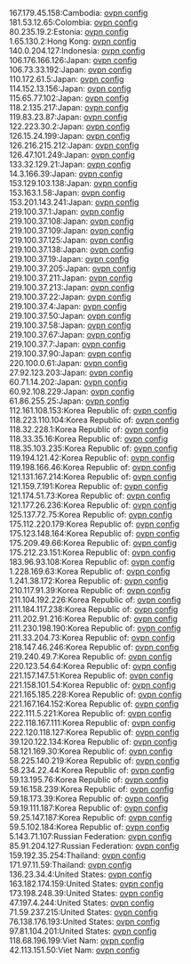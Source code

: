 167.179.45.158:Cambodia: [ovpn config](vpn/167_179_45_158.ovpn)  
181.53.12.65:Colombia: [ovpn config](vpn/181_53_12_65.ovpn)  
80.235.19.2:Estonia: [ovpn config](vpn/80_235_19_2.ovpn)  
1.65.130.2:Hong Kong: [ovpn config](vpn/1_65_130_2.ovpn)  
140.0.204.127:Indonesia: [ovpn config](vpn/140_0_204_127.ovpn)  
106.176.166.126:Japan: [ovpn config](vpn/106_176_166_126.ovpn)  
106.73.33.192:Japan: [ovpn config](vpn/106_73_33_192.ovpn)  
110.172.61.5:Japan: [ovpn config](vpn/110_172_61_5.ovpn)  
114.152.13.156:Japan: [ovpn config](vpn/114_152_13_156.ovpn)  
115.65.77.102:Japan: [ovpn config](vpn/115_65_77_102.ovpn)  
118.2.135.217:Japan: [ovpn config](vpn/118_2_135_217.ovpn)  
119.83.23.87:Japan: [ovpn config](vpn/119_83_23_87.ovpn)  
122.223.30.2:Japan: [ovpn config](vpn/122_223_30_2.ovpn)  
126.15.24.199:Japan: [ovpn config](vpn/126_15_24_199.ovpn)  
126.216.215.212:Japan: [ovpn config](vpn/126_216_215_212.ovpn)  
126.47.101.249:Japan: [ovpn config](vpn/126_47_101_249.ovpn)  
133.32.129.21:Japan: [ovpn config](vpn/133_32_129_21.ovpn)  
14.3.166.39:Japan: [ovpn config](vpn/14_3_166_39.ovpn)  
153.129.103.138:Japan: [ovpn config](vpn/153_129_103_138.ovpn)  
153.163.1.58:Japan: [ovpn config](vpn/153_163_1_58.ovpn)  
153.201.143.241:Japan: [ovpn config](vpn/153_201_143_241.ovpn)  
219.100.37.1:Japan: [ovpn config](vpn/219_100_37_1.ovpn)  
219.100.37.108:Japan: [ovpn config](vpn/219_100_37_108.ovpn)  
219.100.37.109:Japan: [ovpn config](vpn/219_100_37_109.ovpn)  
219.100.37.125:Japan: [ovpn config](vpn/219_100_37_125.ovpn)  
219.100.37.138:Japan: [ovpn config](vpn/219_100_37_138.ovpn)  
219.100.37.19:Japan: [ovpn config](vpn/219_100_37_19.ovpn)  
219.100.37.205:Japan: [ovpn config](vpn/219_100_37_205.ovpn)  
219.100.37.211:Japan: [ovpn config](vpn/219_100_37_211.ovpn)  
219.100.37.213:Japan: [ovpn config](vpn/219_100_37_213.ovpn)  
219.100.37.22:Japan: [ovpn config](vpn/219_100_37_22.ovpn)  
219.100.37.4:Japan: [ovpn config](vpn/219_100_37_4.ovpn)  
219.100.37.50:Japan: [ovpn config](vpn/219_100_37_50.ovpn)  
219.100.37.58:Japan: [ovpn config](vpn/219_100_37_58.ovpn)  
219.100.37.67:Japan: [ovpn config](vpn/219_100_37_67.ovpn)  
219.100.37.7:Japan: [ovpn config](vpn/219_100_37_7.ovpn)  
219.100.37.90:Japan: [ovpn config](vpn/219_100_37_90.ovpn)  
220.100.0.61:Japan: [ovpn config](vpn/220_100_0_61.ovpn)  
27.92.123.203:Japan: [ovpn config](vpn/27_92_123_203.ovpn)  
60.71.14.202:Japan: [ovpn config](vpn/60_71_14_202.ovpn)  
60.92.108.229:Japan: [ovpn config](vpn/60_92_108_229.ovpn)  
61.86.255.25:Japan: [ovpn config](vpn/61_86_255_25.ovpn)  
112.161.108.153:Korea Republic of: [ovpn config](vpn/112_161_108_153.ovpn)  
118.223.110.104:Korea Republic of: [ovpn config](vpn/118_223_110_104.ovpn)  
118.32.228.1:Korea Republic of: [ovpn config](vpn/118_32_228_1.ovpn)  
118.33.35.16:Korea Republic of: [ovpn config](vpn/118_33_35_16.ovpn)  
118.35.103.235:Korea Republic of: [ovpn config](vpn/118_35_103_235.ovpn)  
119.194.121.42:Korea Republic of: [ovpn config](vpn/119_194_121_42.ovpn)  
119.198.166.46:Korea Republic of: [ovpn config](vpn/119_198_166_46.ovpn)  
121.131.167.214:Korea Republic of: [ovpn config](vpn/121_131_167_214.ovpn)  
121.159.7.191:Korea Republic of: [ovpn config](vpn/121_159_7_191.ovpn)  
121.174.51.73:Korea Republic of: [ovpn config](vpn/121_174_51_73.ovpn)  
121.177.26.236:Korea Republic of: [ovpn config](vpn/121_177_26_236.ovpn)  
125.137.72.75:Korea Republic of: [ovpn config](vpn/125_137_72_75.ovpn)  
175.112.220.179:Korea Republic of: [ovpn config](vpn/175_112_220_179.ovpn)  
175.123.148.164:Korea Republic of: [ovpn config](vpn/175_123_148_164.ovpn)  
175.209.49.66:Korea Republic of: [ovpn config](vpn/175_209_49_66.ovpn)  
175.212.23.151:Korea Republic of: [ovpn config](vpn/175_212_23_151.ovpn)  
183.96.93.108:Korea Republic of: [ovpn config](vpn/183_96_93_108.ovpn)  
1.228.169.63:Korea Republic of: [ovpn config](vpn/1_228_169_63.ovpn)  
1.241.38.172:Korea Republic of: [ovpn config](vpn/1_241_38_172.ovpn)  
210.117.91.39:Korea Republic of: [ovpn config](vpn/210_117_91_39.ovpn)  
211.104.192.226:Korea Republic of: [ovpn config](vpn/211_104_192_226.ovpn)  
211.184.117.238:Korea Republic of: [ovpn config](vpn/211_184_117_238.ovpn)  
211.202.91.216:Korea Republic of: [ovpn config](vpn/211_202_91_216.ovpn)  
211.230.198.190:Korea Republic of: [ovpn config](vpn/211_230_198_190.ovpn)  
211.33.204.73:Korea Republic of: [ovpn config](vpn/211_33_204_73.ovpn)  
218.147.46.246:Korea Republic of: [ovpn config](vpn/218_147_46_246.ovpn)  
219.240.49.7:Korea Republic of: [ovpn config](vpn/219_240_49_7.ovpn)  
220.123.54.64:Korea Republic of: [ovpn config](vpn/220_123_54_64.ovpn)  
221.157.147.51:Korea Republic of: [ovpn config](vpn/221_157_147_51.ovpn)  
221.158.101.54:Korea Republic of: [ovpn config](vpn/221_158_101_54.ovpn)  
221.165.185.228:Korea Republic of: [ovpn config](vpn/221_165_185_228.ovpn)  
221.167.164.152:Korea Republic of: [ovpn config](vpn/221_167_164_152.ovpn)  
222.111.5.221:Korea Republic of: [ovpn config](vpn/222_111_5_221.ovpn)  
222.118.167.111:Korea Republic of: [ovpn config](vpn/222_118_167_111.ovpn)  
222.120.118.127:Korea Republic of: [ovpn config](vpn/222_120_118_127.ovpn)  
39.120.122.134:Korea Republic of: [ovpn config](vpn/39_120_122_134.ovpn)  
58.121.169.30:Korea Republic of: [ovpn config](vpn/58_121_169_30.ovpn)  
58.225.140.219:Korea Republic of: [ovpn config](vpn/58_225_140_219.ovpn)  
58.234.22.44:Korea Republic of: [ovpn config](vpn/58_234_22_44.ovpn)  
59.13.195.76:Korea Republic of: [ovpn config](vpn/59_13_195_76.ovpn)  
59.16.158.239:Korea Republic of: [ovpn config](vpn/59_16_158_239.ovpn)  
59.18.173.39:Korea Republic of: [ovpn config](vpn/59_18_173_39.ovpn)  
59.19.111.187:Korea Republic of: [ovpn config](vpn/59_19_111_187.ovpn)  
59.25.147.187:Korea Republic of: [ovpn config](vpn/59_25_147_187.ovpn)  
59.5.102.184:Korea Republic of: [ovpn config](vpn/59_5_102_184.ovpn)  
5.143.71.107:Russian Federation: [ovpn config](vpn/5_143_71_107.ovpn)  
85.91.204.127:Russian Federation: [ovpn config](vpn/85_91_204_127.ovpn)  
159.192.35.254:Thailand: [ovpn config](vpn/159_192_35_254.ovpn)  
171.97.11.59:Thailand: [ovpn config](vpn/171_97_11_59.ovpn)  
136.23.34.4:United States: [ovpn config](vpn/136_23_34_4.ovpn)  
163.182.174.159:United States: [ovpn config](vpn/163_182_174_159.ovpn)  
173.198.248.39:United States: [ovpn config](vpn/173_198_248_39.ovpn)  
47.197.4.244:United States: [ovpn config](vpn/47_197_4_244.ovpn)  
71.59.237.215:United States: [ovpn config](vpn/71_59_237_215.ovpn)  
76.138.176.193:United States: [ovpn config](vpn/76_138_176_193.ovpn)  
97.81.104.201:United States: [ovpn config](vpn/97_81_104_201.ovpn)  
118.68.196.199:Viet Nam: [ovpn config](vpn/118_68_196_199.ovpn)  
42.113.151.50:Viet Nam: [ovpn config](vpn/42_113_151_50.ovpn)  

